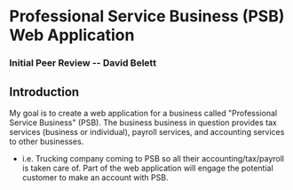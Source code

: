 # Professional Service Business (PSB) Web Application 

### Initial Peer Review -- David Belett

## Introduction

My goal is to create a web application for a business called "Professional Service Business" (PSB).
The business business in question provides tax services (business or individual), payroll services, and accounting services to other businesses.
- i.e. Trucking company coming to PSB so all their accounting/tax/payroll is taken care of.
Part of the web application will engage the potential customer to make an account with PSB.

